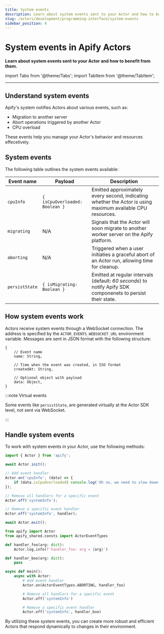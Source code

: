 ```yaml
---
title: System events
description: Learn about system events sent to your Actor and how to benefit from them.
slug: /actors/development/programming-interface/system-events
sidebar_position: 4
---
```


# System events in Apify Actors

**Learn about system events sent to your Actor and how to benefit from them.**

import Tabs from '@theme/Tabs';
import TabItem from '@theme/TabItem';

---

## Understand system events

Apify's system notifies Actors about various events, such as:

- Migration to another server
- Abort operations triggered by another Actor
- CPU overload

These events help you manage your Actor's behavior and resources effecetively.

## System events

The following table outlines the system events available:


| Event name     | Payload | Description |
| -------------- | ------- | ----------- |
| `cpuInfo`      | `{ isCpuOverloaded: Boolean }` | Emitted approximately every second, indicating whether the Actor is using maximum available CPU resources. |
| `migrating`    | N/A | Signals that the Actor will soon migrate to another worker server on the Apify platform. |
| `aborting`     | N/A | Triggered when a user initiaties a graceful abort of an Actor run, allowing time for cleanup. |
| `persistState` | `{ isMigrating: Boolean }` | Emitted at regular intervals  (default: _60 seconds_) to notify Apify SDK componenets to persist their state. |

## How system events work

Actors receive system events through a WebSocket connection. The address is specified by the `ACTOR_EVENTS_WEBSOCKET_URL` environment variable. Messages are sent in JSON format with the following structure:

```json5
{
    // Event name
    name: String,

    // Time when the event was created, in ISO format
    createdAt: String,

    // Optional object with payload
    data: Object,
}
```

:::note Virtual events

Some events like `persistState`, are generated virtually at the Actor SDK level, not sent via WebSocket.

:::

## Handle system events

To work with system events in your Actor, use the following methods:

<Tabs groupId="main">
<TabItem value="JavaScript" label="JavaScript">

```js
import { Actor } from 'apify';

await Actor.init();

// Add event handler
Actor.on('cpuInfo', (data) => {
    if (data.isCpuOverloaded) console.log('Oh no, we need to slow down!');
});

// Remove all handlers for a specific event
Actor.off('systemInfo');

// Remove a specific event handler
Actor.off('systemInfo', handler);

await Actor.exit();
```

</TabItem>
<TabItem value="Python" label="Python">

```python
from apify import Actor
from apify_shared.consts import ActorEventTypes

def handler_foo(arg: dict):
    Actor.log.info(f'handler_foo: arg = {arg}')

def handler_boo(arg: dict):
    pass

async def main():
    async with Actor:
        # Add event handler
        Actor.on(ActorEventTypes.ABORTING, handler_foo)

        # Remove all handlers for a specific event
        Actor.off('systemInfo')

        # Remove a specific event handler
        Actor.off('systemInfo', handler_boo)

```

</TabItem>
</Tabs>

By utilizing these system events, you can create more robust and efficient Actors that respond dynamically to changes in their environment.
